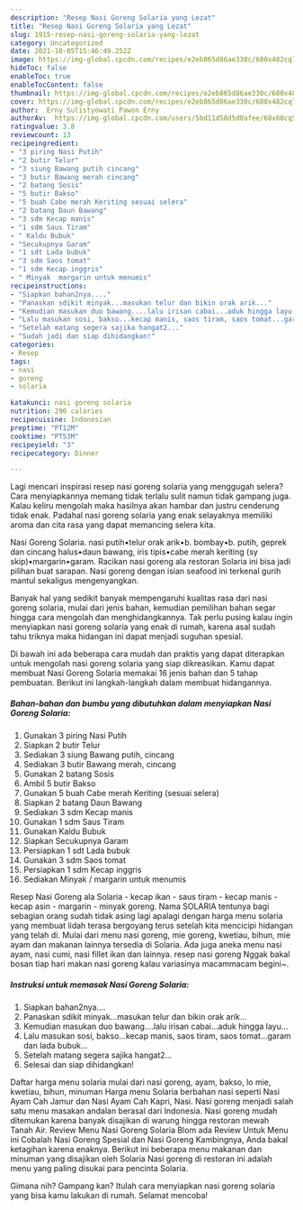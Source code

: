 ```yaml
---
description: "Resep Nasi Goreng Solaria yang Lezat"
title: "Resep Nasi Goreng Solaria yang Lezat"
slug: 1915-resep-nasi-goreng-solaria-yang-lezat
category: Uncategorized
date: 2021-10-05T15:46:49.252Z
image: https://img-global.cpcdn.com/recipes/e2eb865d86ae330c/680x482cq70/nasi-goreng-solaria-foto-resep-utama.jpg
hideToc: false
enableToc: true
enableTocContent: false
thumbnail: https://img-global.cpcdn.com/recipes/e2eb865d86ae330c/680x482cq70/nasi-goreng-solaria-foto-resep-utama.jpg
cover: https://img-global.cpcdn.com/recipes/e2eb865d86ae330c/680x482cq70/nasi-goreng-solaria-foto-resep-utama.jpg
author:  Erny Sulistyowati Pawon Erny
authorAv:  https://img-global.cpcdn.com/users/5bd11d58d5d0afee/60x60cq50/avatar.jpg
ratingvalue: 3.8
reviewcount: 13
recipeingredient:
- "3 piring Nasi Putih"
- "2 butir Telur"
- "3 siung Bawang putih cincang"
- "3 butir Bawang merah cincang"
- "2 batang Sosis"
- "5 butir Bakso"
- "5 buah Cabe merah Keriting sesuai selera"
- "2 batang Daun Bawang"
- "3 sdm Kecap manis"
- "1 sdm Saus Tiram"
- " Kaldu Bubuk"
- "Secukupnya Garam"
- "1 sdt Lada bubuk"
- "3 sdm Saos tomat"
- "1 sdm Kecap inggris"
- " Minyak  margarin untuk menumis"
recipeinstructions:
- "Siapkan bahan2nya...."
- "Panaskan sdikit minyak...masukan telur dan bikin orak arik..."
- "Kemudian masukan duo bawang....lalu irisan cabai...aduk hingga layu..."
- "Lalu masukan sosi, bakso...kecap manis, saos tiram, saos tomat...garam dan lada bubuk..."
- "Setelah matang segera sajika hangat2..."
- "Sudah jadi dan siap dihidangkan!"
categories:
- Resep
tags:
- nasi
- goreng
- solaria

katakunci: nasi goreng solaria 
nutrition: 290 calories
recipecuisine: Indonesian
preptime: "PT12M"
cooktime: "PT53M"
recipeyield: "3"
recipecategory: Dinner

---
```



Lagi mencari inspirasi resep nasi goreng solaria yang menggugah selera? Cara menyiapkannya memang tidak terlalu sulit namun tidak gampang juga. Kalau keliru mengolah maka hasilnya akan hambar dan justru cenderung tidak enak. Padahal nasi goreng solaria yang enak selayaknya memiliki aroma dan cita rasa yang dapat memancing selera kita.


Nasi Goreng Solaria. nasi putih•telur orak arik•b. bombay•b. putih, geprek dan cincang halus•daun bawang, iris tipis•cabe merah keriting (sy skip)•margarin•garam. Racikan nasi goreng ala restoran Solaria ini bisa jadi pilihan buat sarapan. Nasi goreng dengan isian seafood ini terkenal gurih mantul sekaligus mengenyangkan.

Banyak hal yang sedikit banyak mempengaruhi kualitas rasa dari nasi goreng solaria, mulai dari jenis bahan, kemudian pemilihan bahan segar hingga cara mengolah dan menghidangkannya. Tak perlu pusing kalau ingin menyiapkan nasi goreng solaria yang enak di rumah, karena asal sudah tahu triknya maka hidangan ini dapat menjadi suguhan spesial.


Di bawah ini ada beberapa cara mudah dan praktis yang dapat diterapkan untuk mengolah nasi goreng solaria yang siap dikreasikan. Kamu dapat membuat Nasi Goreng Solaria memakai 16 jenis bahan dan 5 tahap pembuatan. Berikut ini langkah-langkah dalam membuat hidangannya.

<!--inarticleads1-->

##### Bahan-bahan dan bumbu yang dibutuhkan dalam menyiapkan Nasi Goreng Solaria:

1. Gunakan 3 piring Nasi Putih
1. Siapkan 2 butir Telur
1. Sediakan 3 siung Bawang putih, cincang
1. Sediakan 3 butir Bawang merah, cincang
1. Gunakan 2 batang Sosis
1. Ambil 5 butir Bakso
1. Gunakan 5 buah Cabe merah Keriting (sesuai selera)
1. Siapkan 2 batang Daun Bawang
1. Sediakan 3 sdm Kecap manis
1. Gunakan 1 sdm Saus Tiram
1. Gunakan  Kaldu Bubuk
1. Siapkan Secukupnya Garam
1. Persiapkan 1 sdt Lada bubuk
1. Gunakan 3 sdm Saos tomat
1. Persiapkan 1 sdm Kecap inggris
1. Sediakan  Minyak / margarin untuk menumis


Resep Nasi Goreng ala Solaria - kecap ikan - saus tiram - kecap manis - kecap asin - margarin - minyak goreng. Nama SOLARIA tentunya bagi sebagian orang sudah tidak asing lagi apalagi dengan harga menu solaria yang membuat lidah terasa bergoyang terus setelah kita mencicipi hidangan yang telah di. Mulai dari menu nasi goreng, mie goreng, kwetiau, bihun, mie ayam dan makanan lainnya tersedia di Solaria. Ada juga aneka menu nasi ayam, nasi cumi, nasi fillet ikan dan lainnya. resep nasi goreng Nggak bakal bosan tiap hari makan nasi goreng kalau variasinya macammacam begini~. 

<!--inarticleads2-->

##### Instruksi untuk memasak Nasi Goreng Solaria:

1. Siapkan bahan2nya....
1. Panaskan sdikit minyak...masukan telur dan bikin orak arik...
1. Kemudian masukan duo bawang....lalu irisan cabai...aduk hingga layu...
1. Lalu masukan sosi, bakso...kecap manis, saos tiram, saos tomat...garam dan lada bubuk...
1. Setelah matang segera sajika hangat2...
1. Selesai dan siap dihidangkan!

Daftar harga menu solaria mulai dari nasi goreng, ayam, bakso, lo mie, kwetiau, bihun, minuman Harga menu Solaria berbahan nasi seperti Nasi Ayam Cah Jamur dan Nasi Ayam Cah Kapri, Nasi. Nasi goreng menjadi salah satu menu masakan andalan berasal dari Indonesia. Nasi goreng mudah ditemukan karena banyak disajikan di warung hingga restoran mewah Tanah Air. Review Menu Nasi Goreng Solaria Blom ada Review Untuk Menu ini Cobalah Nasi Goreng Spesial dan Nasi Goreng Kambingnya, Anda bakal ketagihan karena enaknya. Berikut ini beberapa menu makanan dan minuman yang disajikan oleh Solaria Nasi goreng di restoran ini adalah menu yang paling disukai para pencinta Solaria. 

Gimana nih? Gampang kan? Itulah cara menyiapkan nasi goreng solaria yang bisa kamu lakukan di rumah. Selamat mencoba!
